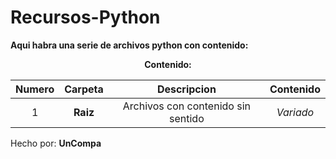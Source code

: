 # Recursos-Python



__Aqui habra una serie de archivos python con contenido:__

<p align="center" ><b>Contenido:</b></p>

| Numero |Carpeta| Descripcion | Contenido |
|:------:|:-----:|:-----------:|:---------:|
|1|__Raiz__|Archivos con contenido sin sentido| *Variado* |

Hecho por: __UnCompa__